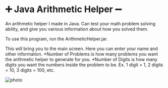 # ➕ Java Arithmetic Helper ➖ 

An arithmetic helper I made in Java. Can test your math problem solving ability, and give you various information about how you solved them.

To use this program, run the ArithmeticHelper.jar.

This will bring you to the main screen. Here you can enter your name and other information.
*Number of Problems is how many problems you want the arithmetic helper to generate for you.
*Number of Digits is how many digits you want the numbers inside the problem to be. 
Ex. 1 digit = 1, 2 digits = 10, 3 digits = 100, etc.

![photo](https://jaydensipe.github.io/images/ah1.webp)
